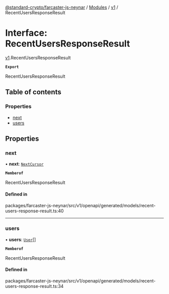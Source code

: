 [@standard-crypto/farcaster-js-neynar](../README.md) / [Modules](../modules.md) / [v1](../modules/v1.md) / RecentUsersResponseResult

# Interface: RecentUsersResponseResult

[v1](../modules/v1.md).RecentUsersResponseResult

**`Export`**

RecentUsersResponseResult

## Table of contents

### Properties

- [next](v1.RecentUsersResponseResult.md#next)
- [users](v1.RecentUsersResponseResult.md#users)

## Properties

### next

• **next**: [`NextCursor`](v1.NextCursor.md)

**`Memberof`**

RecentUsersResponseResult

#### Defined in

packages/farcaster-js-neynar/src/v1/openapi/generated/models/recent-users-response-result.ts:40

___

### users

• **users**: [`User`](v1.User.md)[]

**`Memberof`**

RecentUsersResponseResult

#### Defined in

packages/farcaster-js-neynar/src/v1/openapi/generated/models/recent-users-response-result.ts:34
